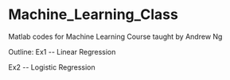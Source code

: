 # Machine_Learning_Class
Matlab codes for Machine Learning Course taught by Andrew Ng

Outline:
Ex1 -- Linear Regression

Ex2 -- Logistic Regression
